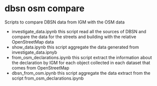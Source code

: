 # dbsn osm compare
Scripts to compare DBSN data from IGM with the OSM data
* investigate_data.ipynb
this script read all the sources of DBSN and compare the data for the streets and building with the relative OpenStreetMap data
* show_data.ipynb
this script aggregate the data generated from investigate_data.ipnyb
* from_osm_declarations.ipynb
this script extract the information about the declaration by IGM for each object collected in each dataset that comes from OpenStreetMap
* dbsn_from_osm.ipynb
this script aggregate the data extract from the script from_osm_declarations.ipynb
